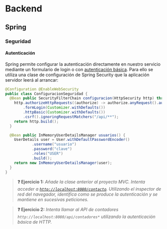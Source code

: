 # Backend

## Spring

### Seguridad

#### Autenticación

Spring permite configurar la autenticación directamente en nuestro servicio mediante un formulario de login o con [autenticación básica](../../tema2/http/respuestas.html#basic-auth). Para ello se utiliza una clase de configuración de Spring Security que la aplicación servidor leerá al arrancar:

```java
@Configuration @EnableWebSecurity
public class ConfiguracionSeguridad {
  @Bean public SecurityFilterChain configuracion(HttpSecurity http) throws Exception {
    http.authorizeHttpRequests((authorize) -> authorize.anyRequest().authenticated())
        .formLogin(Customizer.withDefaults())
        .httpBasic(Customizer.withDefaults())
        .csrf().ignoringRequestMatchers("/api/**");
    return http.build();
  }

  @Bean public InMemoryUserDetailsManager usuarios() {
    UserDetails user = User.withDefaultPasswordEncoder()
            .username("usuario")
            .password("clave")
            .roles("USER")
            .build();
    return new InMemoryUserDetailsManager(user);
  }
}
```

> **❓ Ejercicio 1:** _Añade la clase anterior al proyecto MVC. Intenta acceder a [`http://localhost:8080/contacto`](http://localhost:8080/contacto). Utilizando el inspector de red del navegador, identifica como se produce la autenticación y se mantiene en sucesivas peticiones._

> **❓ Ejercicio 2:** _Intenta llamar al API de contadores `http://localhost:8080/api/contadores*` utilizando la autenticación básica de HTTP._